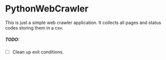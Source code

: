 # PythonWebCrawler
This is just a simple web crawler application. It collects all pages and status codes storing them in a csv.

##### TODO:
- [ ] Clean up exit conditions.
